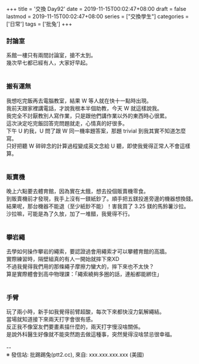 +++
title = '交換 Day92'
date = 2019-11-15T00:02:47+08:00
draft = false
lastmod = 2019-11-15T00:02:47+08:00
series = ["交換學生"]
categories = ['日常']
tags = ['批兔']
+++
### 討論室 
系館一樓只有兩間討論室，搶不太到。<br>
幾次早七都已經有人，大家好早起。<br>
<br>
### 搬有運無 
我想吃完飯再去電腦教室，結果 W 等人就在快十一點時出現。<br>
我前天跟家裡講電話，才說我根本半個助教，今天 W 就這樣說我。<br>
我完全不討厭教別人寫作業，只是跟他們講作業以外的東西時心很累。<br>
這次決定吃完飯回答完問題就走，心情真的好很多。<br>
下午 U 約我，U 問了跟 W 同一機率題答案，那題 trivial 到我其實不知道怎麼寫。<br>
只好把聽 W 碎碎念的計算過程變成英文念給 U 聽，即使我覺得正常人不會這樣算。<br>
<br>
### 販賣機 
晚上六點要去體育館，因為實在太餓，想去投個販賣機零食。<br>
到販賣機前才發現，我手上沒有一鎂紙鈔了。順手把五鎂投進旁邊的機器想換錢。<br>
結果呢，那台機器不能退（至少紙鈔不能）！害我買了 3.25 鎂的馬鈴薯沙拉。<br>
沙拉嘛，可能是為了久放，加了一堆醋，我覺得不行。<br>
<br>
### 攀岩繩 
去學如何操作攀岩的繩索，要認證過會用繩索才可以攀體育館的高牆。<br>
實際練習時，隔壁組真的有人一開始就摔下來XD<br>
不過我覺得我們用的那條繩子摩擦力蠻大的，摔下來也不太快？<br>
算是實際體會到高中物理課：「繩索繞夠多圈的話，連船都能綁住」<br>
<br>
### 手臂 
玩了兩小時，新手如我覺得前臂超酸，每次下來都快沒力氣解繩結。<br>
當場就知道接下來兩天打字會很有感。<br>
反正我不像室友們要畫素描什麼的，兩天打字慢沒啥關係。<br>
是說外科醫生好像就不能突然跑去做這種事，突然覺得沒啥禁忌很幸福。<br>
<br>
--<br>
※ 發信站: 批踢踢兔(ptt2.cc), 來自: xxx.xxx.xxx.xxx (美國)<br>
